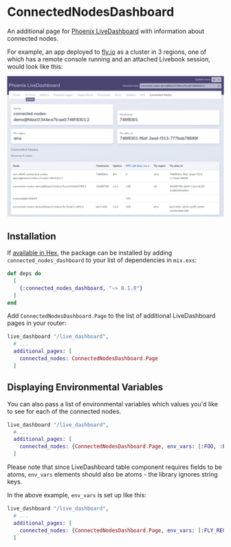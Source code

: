 # ConnectedNodesDashboard

An additional page for [Phoenix LiveDashboard](https://github.com/phoenixframework/phoenix_live_dashboard/) with information about connected nodes.

For example, an app deployed to [fly.io](https://fly.io) as a cluster in 3 regions, one of which has a remote console running and an attached Livebook session, would look like this:

![Example screenshot](https://github.com/kkondaurov/connected_nodes_dashboard/raw/main/example.png)

## Installation

If [available in Hex](https://hex.pm/docs/publish), the package can be installed
by adding `connected_nodes_dashboard` to your list of dependencies in `mix.exs`:

```elixir
def deps do
  [
    {:connected_nodes_dashboard, "~> 0.1.0"}
  ]
end
```

Add `ConnectedNodesDashboard.Page` to the list of additional LiveDashboard pages in your router:

```elixir
live_dashboard "/live_dashboard",
  # ...
  additional_pages: [
    connected_nodes: ConnectedNodesDashboard.Page
  ]
```

## Displaying Environmental Variables

You can also pass a list of environmental variables which values you'd like to see for each of the connected nodes.

```elixir
live_dashboard "/live_dashboard",
  # ...
  additional_pages: [
    connected_nodes: {ConnectedNodesDashboard.Page, env_vars: [:FOO, :BAR]}
  ]
```

Please note that since LiveDashboard table component requires fields to be atoms, `env_vars` elements should also be atoms - the library ignores string keys.

In the above example, `env_vars` is set up like this:

```elixir
live_dashboard "/live_dashboard",
  # ...
  additional_pages: [
    connected_nodes: {ConnectedNodesDashboard.Page, env_vars: [:FLY_REGION, :FLY_ALLOC_ID]}
  ]
```